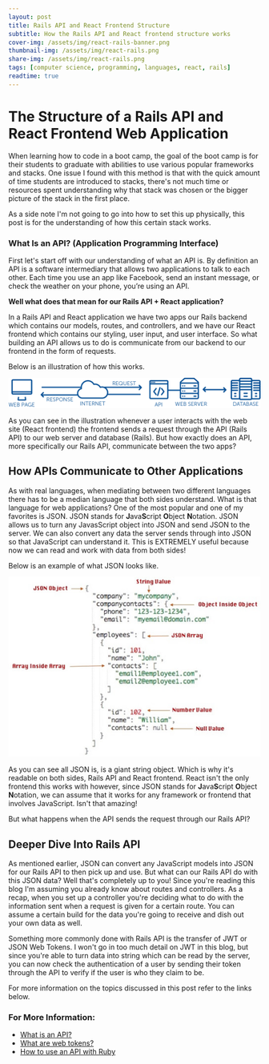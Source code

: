 ```yaml
---
layout: post
title: Rails API and React Frontend Structure
subtitle: How the Rails API and React frontend structure works
cover-img: /assets/img/react-rails-banner.png
thumbnail-img: /assets/img/react-rails.png
share-img: /assets/img/react-rails.png
tags: [computer science, programming, languages, react, rails]
readtime: true
---
```


# The Structure of a Rails API and React Frontend Web Application


When learning how to code in a boot camp, the goal of the boot camp is for their students to graduate with abilities to use various popular frameworks and stacks. One issue I found with this method is that with the quick amount of time students are introduced to stacks, there's not much time or resources spent understanding why that stack was chosen or the bigger picture of the stack in the first place.

As a side note I'm not going to go into how to set this up physically, this post is for the understanding of how this certain stack works.

### What Is an API? (Application Programming Interface)

First let's start off with our understanding of what an API is. By definition an API is a software intermediary that allows two applications to talk to each other. Each time you use an app like Facebook, send an instant message, or check the weather on your phone, you’re using an API.

**Well what does that mean for our Rails API  + React application?**

In a Rails API and React application we have two apps our Rails backend which contains our models, routes, and controllers, and we have our React frontend which contains our styling, user input, and user interface. So what building an API allows us to do is communicate from our backend to our frontend in the form of requests.

Below is an illustration of how this works.

![api-model](/assets/img/api-model.png)

As you can see in the illustration whenever a user interacts with the web site (React frontend) the frontend sends a request through the API (Rails API) to our web server and database (Rails). But how exactly does an API, more specifically our Rails API, communicate between the two apps?

## How APIs Communicate to Other Applications

As with real languages, when mediating between two different languages there has to be a median language that both sides understand. What is that language for web applications? One of the most popular and one of my favorites is JSON. JSON stands for **J**ava**S**cript **O**bject **N**otation. JSON allows us to turn any JavasScript object into JSON and send JSON to the server. We can also convert any data the server sends through into JSON so that JavaScript can understand it. This is EXTREMELY useful because now we can read and work with data from both sides!

Below is an example of what JSON looks like.

![api-model](/assets/img/json-example.jpg)

As you can see all JSON is, is a giant string object. Which is why it's readable on both sides, Rails API and React frontend. React isn't the only frontend this works with however, since JSON stands for **J**ava**S**cript **O**bject **N**otation, we can assume that it works for any framework or frontend that involves JavaScript. Isn't that amazing!

But what happens when the API sends the request through our Rails API?
## Deeper Dive Into Rails API

As mentioned earlier, JSON can convert any JavaScript models into JSON for our Rails API to then pick up and use. But what can our Rails API do with this JSON data? Well that's completely up to you! Since you're reading this blog I'm assuming you already know about routes and controllers. As a recap, when you set up a controller you're deciding what to do with the information sent when a request is given for a certain route. You can assume a certain build for the data you're going to receive and dish out your own data as well.

Something more commonly done with Rails API is the transfer of JWT or JSON Web Tokens. I won't go in too much detail on JWT in this blog, but since you're able to turn data into string which can be read by the server, you can now check the authentication of a user by sending their token through the API to verify if the user is who they claim to be.

For more information on the topics discussed in this post refer to the links below.

### For More Information:
* [What is an API?](https://www.mulesoft.com/resources/api/what-is-an-api)
* [What are web tokens?](https://jwt.io)
* [How to use an API with Ruby](https://rapidapi.com/blog/how-to-use-an-api-with-ruby/)
